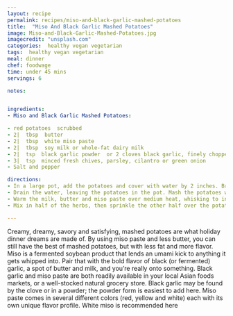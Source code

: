 ```yaml
---
layout: recipe
permalink: recipes/miso-and-black-garlic-mashed-potatoes
title:  "Miso And Black Garlic Mashed Potatoes"
image: Miso-and-Black-Garlic-Mashed-Potatoes.jpg
imagecredit: "unsplash.com"
categories:  healthy vegan vegetarian
tags:  healthy vegan vegetarian
meal: dinner
chef: foodwage
time: under 45 mins
servings: 6

notes:


ingredients:
- Miso and Black Garlic Mashed Potatoes:

- red potatoes  scrubbed
- 2|  tbsp  butter
- 2|  tbsp  white miso paste
- 2|  tbsp  soy milk or whole-fat dairy milk
- 2|  tsp  black garlic powder  or 2 cloves black garlic, finely chopped
- 3|  tsp  minced fresh chives, parsley, cilantro or green onion
- Salt and pepper

directions:
- In a large pot, add the potatoes and cover with water by 2 inches. Bring to a boil, then turn heat to medium and let cook for 20 minutes, or until the potatoes are easily pierced with a fork.
- Drain the water, leaving the potatoes in the pot. Mash the potatoes with a potato masher or pastry blender. Set aside.
- Warm the milk, butter and miso paste over medium heat, whisking to incorporate. Once the mixture is smooth, add it to the potatoes and mix well with the pastry blender or potato masher. Add the black garlic powder and taste the potatoes, adding salt and pepper to your preferences. (If the potatoes are too thick for your liking, you can add additional milk by the tablespoon until they reach your desired consistency.)
- Mix in half of the herbs, then sprinkle the other half over the potatoes just before serving.

---
```


Creamy, dreamy, savory and satisfying, mashed potatoes are what holiday dinner dreams are made of. By using miso paste and less butter, you can still have the best of mashed potatoes, but with less fat and more flavor.
Miso is a fermented soybean product that lends an umami kick to anything it gets whipped into. Pair that with the bold flavor of black (or fermented) garlic, a spot of butter and milk, and you’re really onto something.
Black garlic and miso paste are both readily available in your local Asian foods markets, or a well-stocked natural grocery store. Black garlic may be found by the clove or in a powder; the powder form is easiest to add here. Miso paste comes in several different colors (red, yellow and white) each with its own unique flavor profile. White miso is recommended here